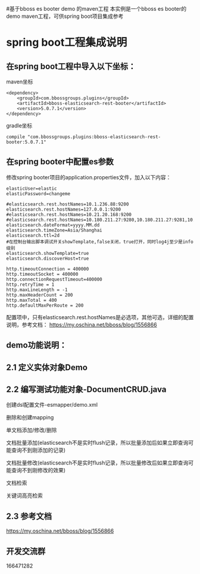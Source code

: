 #基于bboss es booter demo 的maven工程
本实例是一个bboss es booter的demo maven工程，可供spring boot项目集成参考


# spring boot工程集成说明
## 在spring boot工程中导入以下坐标：

maven坐标
```
<dependency>
    <groupId>com.bbossgroups.plugins</groupId>
    <artifactId>bboss-elasticsearch-rest-booter</artifactId>
    <version>5.0.7.1</version>
</dependency>
```
gradle坐标
```
compile "com.bbossgroups.plugins:bboss-elasticsearch-rest-booter:5.0.7.1"
```
## 在spring booter中配置es参数
修改spring booter项目的application.properties文件，加入以下内容：
```
elasticUser=elastic
elasticPassword=changeme

#elasticsearch.rest.hostNames=10.1.236.88:9200
elasticsearch.rest.hostNames=127.0.0.1:9200
#elasticsearch.rest.hostNames=10.21.20.168:9200
#elasticsearch.rest.hostNames=10.180.211.27:9280,10.180.211.27:9281,10.180.211.27:9282
elasticsearch.dateFormat=yyyy.MM.dd
elasticsearch.timeZone=Asia/Shanghai
elasticsearch.ttl=2d
#在控制台输出脚本调试开关showTemplate,false关闭，true打开，同时log4j至少是info级别
elasticsearch.showTemplate=true
elasticsearch.discoverHost=true

http.timeoutConnection = 400000
http.timeoutSocket = 400000
http.connectionRequestTimeout=400000
http.retryTime = 1
http.maxLineLength = -1
http.maxHeaderCount = 200
http.maxTotal = 400
http.defaultMaxPerRoute = 200
```
配置项中，只有elasticsearch.rest.hostNames是必选项，其他可选，详细的配置说明，参考文档：
https://my.oschina.net/bboss/blog/1556866

## demo功能说明：

## 2.1 定义实体对象Demo

## 2.2 编写测试功能对象-DocumentCRUD.java
   创建dsl配置文件-esmapper/demo.xml
   
   删除和创建mapping
   
   单文档添加/修改/删除
   
   文档批量添加(elasticsearch不是实时flush记录，所以批量添加后如果立即查询可能查询不到刚添加的记录)
   
   文档批量修改(elasticsearch不是实时flush记录，所以批量修改后如果立即查询可能查询不到刚修改的效果)
   
   文档检索
   
   关键词高亮检索
   
## 2.3 参考文档
https://my.oschina.net/bboss/blog/1556866

## 开发交流群
166471282
  